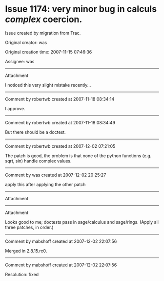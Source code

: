 # Issue 1174: very minor bug in calculs _complex_ coercion.

Issue created by migration from Trac.

Original creator: was

Original creation time: 2007-11-15 07:46:36

Assignee: was




---

Attachment

I noticed this very slight mistake recently...


---

Comment by robertwb created at 2007-11-18 08:34:14

I approve.


---

Comment by robertwb created at 2007-11-18 08:34:49

But there should be a doctest.


---

Comment by robertwb created at 2007-12-02 07:21:05

The patch is good, the problem is that none of the python functions (e.g. sqrt, sin) handle complex values.


---

Comment by was created at 2007-12-02 20:25:27

apply this after applying the other patch


---

Attachment


---

Attachment

Looks good to me; doctests pass in sage/calculus and sage/rings.  (Apply all three patches, in order.)


---

Comment by mabshoff created at 2007-12-02 22:07:56

Merged in 2.8.15.rc0.


---

Comment by mabshoff created at 2007-12-02 22:07:56

Resolution: fixed
